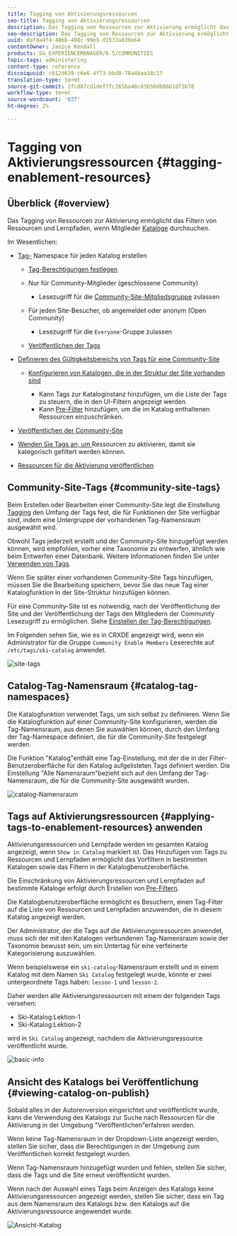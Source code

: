 ```yaml
---
title: Tagging von Aktivierungsressourcen
seo-title: Tagging von Aktivierungsressourcen
description: Das Tagging von Ressourcen zur Aktivierung ermöglicht das Filtern von Ressourcen und Lernpfaden, wenn Mitglieder Kataloge durchsuchen
seo-description: Das Tagging von Ressourcen zur Aktivierung ermöglicht das Filtern von Ressourcen und Lernpfaden, wenn Mitglieder Kataloge durchsuchen
uuid: daf8a4f4-486b-498c-99e9-d1533a830e64
contentOwner: Janice Kendall
products: SG_EXPERIENCEMANAGER/6.5/COMMUNITIES
topic-tags: administering
content-type: reference
discoiquuid: c012d639-c6e6-4f73-bbd8-78a4baa38c17
translation-type: tm+mt
source-git-commit: 2fcd87cd1def7fc265ba40c83b50db86618f3b70
workflow-type: tm+mt
source-wordcount: '637'
ht-degree: 2%

---
```



# Tagging von Aktivierungsressourcen {#tagging-enablement-resources}

## Überblick {#overview}

Das Tagging von Ressourcen zur Aktivierung ermöglicht das Filtern von Ressourcen und Lernpfaden, wenn Mitglieder [Kataloge](functions.md#catalog-function) durchsuchen.

Im Wesentlichen:

* [Tag-](../../help/sites-administering/tags.md#creating-a-namespace) Namespace für jeden Katalog erstellen

   * [Tag-Berechtigungen festlegen](../../help/sites-administering/tags.md#setting-tag-permissions)
   * Nur für Community-Mitglieder (geschlossene Community)

      * Lesezugriff für die [Community-Site-Mitgliedsgruppe](users.md#publish-group-roles) zulassen
   * Für jeden Site-Besucher, ob angemeldet oder anonym (Open Community)

      * Lesezugriff für die `Everyone`-Gruppe zulassen
   * [Veröffentlichen der Tags](../../help/sites-administering/tags.md#publishing-tags)



* [Definieren des Gültigkeitsbereichs von Tags für eine Community-Site](sites-console.md#tagging)

   * [Konfigurieren von Katalogen, die in der Struktur der Site vorhanden sind](functions.md#catalog-function)

      * Kann Tags zur Kataloginstanz hinzufügen, um die Liste der Tags zu steuern, die in den UI-Filtern angezeigt werden.
      * Kann [Pre-Filter](catalog-developer-essentials.md#pre-filters) hinzufügen, um die im Katalog enthaltenen Ressourcen einzuschränken.

* [Veröffentlichen der Community-Site](sites-console.md#publishing-the-site)
* [Wenden Sie Tags an, um ](resources.md#create-a-resource) Ressourcen zu aktivieren, damit sie kategorisch gefiltert werden können.
* [Ressourcen für die Aktivierung veröffentlichen](resources.md#publish)

## Community-Site-Tags {#community-site-tags}

Beim Erstellen oder Bearbeiten einer Community-Site legt die Einstellung [Tagging](sites-console.md#tagging) den Umfang der Tags fest, die für Funktionen der Site verfügbar sind, indem eine Untergruppe der vorhandenen Tag-Namensraum ausgewählt wird.

Obwohl Tags jederzeit erstellt und der Community-Site hinzugefügt werden können, wird empfohlen, vorher eine Taxonomie zu entwerfen, ähnlich wie beim Entwerfen einer Datenbank. Weitere Informationen finden Sie unter [Verwenden von Tags](../../help/sites-authoring/tags.md).

Wenn Sie später einer vorhandenen Community-Site Tags hinzufügen, müssen Sie die Bearbeitung speichern, bevor Sie das neue Tag einer Katalogfunktion in der Site-Struktur hinzufügen können.

Für eine Community-Site ist es notwendig, nach der Veröffentlichung der Site und der Veröffentlichung der Tags den Mitgliedern der Community Lesezugriff zu ermöglichen. Siehe [Einstellen der Tag-Berechtigungen](../../help/sites-administering/tags.md#setting-tag-permissions).

Im Folgenden sehen Sie, wie es in CRXDE angezeigt wird, wenn ein Administrator für die Gruppe `Community Enable Members` Leserechte auf `/etc/tags/ski-catalog` anwendet.

![site-tags](assets/site-tags.png)

## Catalog-Tag-Namensraum {#catalog-tag-namespaces}

Die Katalogfunktion verwendet Tags, um sich selbst zu definieren. Wenn Sie die Katalogfunktion auf einer Community-Site konfigurieren, werden die Tag-Namensraum, aus denen Sie auswählen können, durch den Umfang der Tag-Namespace definiert, die für die Community-Site festgelegt werden.

Die Funktion &quot;Katalog&quot;enthält eine Tag-Einstellung, mit der die in der Filter-Benutzeroberfläche für den Katalog aufgelisteten Tags definiert werden. Die Einstellung &quot;Alle Namensraum&quot;bezieht sich auf den Umfang der Tag-Namensraum, die für die Community-Site ausgewählt wurden.

![catalog-Namensraum](assets/catalog-namespace.png)

## Tags auf Aktivierungsressourcen {#applying-tags-to-enablement-resources} anwenden

Aktivierungsressourcen und Lernpfade werden im gesamten Katalog angezeigt, wenn `Show in Catalog` markiert ist. Das Hinzufügen von Tags zu Ressourcen und Lernpfaden ermöglicht das Vorfiltern in bestimmten Katalogen sowie das Filtern in der Katalogbenutzeroberfläche.

Die Einschränkung von Aktivierungsressourcen und Lernpfaden auf bestimmte Kataloge erfolgt durch Erstellen von [Pre-Filtern](catalog-developer-essentials.md#pre-filters).

Die Katalogbenutzeroberfläche ermöglicht es Besuchern, einen Tag-Filter auf die Liste von Ressourcen und Lernpfaden anzuwenden, die in diesem Katalog angezeigt werden.

Der Administrator, der die Tags auf die Aktivierungsressourcen anwendet, muss sich der mit den Katalogen verbundenen Tag-Namensraum sowie der Taxonomie bewusst sein, um ein Untertag für eine verfeinerte Kategorisierung auszuwählen.

Wenn beispielsweise ein `ski-catalog`-Namensraum erstellt und in einem Katalog mit dem Namen `Ski Catalog` festgelegt wurde, könnte er zwei untergeordnete Tags haben: `lesson-1` und `lesson-2`.

Daher werden alle Aktivierungsressourcen mit einem der folgenden Tags versehen:

* Ski-Katalog:Lektion-1
* Ski-Katalog:Lektion-2

wird in `Ski Catalog` angezeigt, nachdem die Aktivierungsressource veröffentlicht wurde.

![basic-info](assets/applytags-basicinfo.png)

## Ansicht des Katalogs bei Veröffentlichung {#viewing-catalog-on-publish}

Sobald alles in der Autorenversion eingerichtet und veröffentlicht wurde, kann die Verwendung des Katalogs zur Suche nach Ressourcen für die Aktivierung in der Umgebung &quot;Veröffentlichen&quot;erfahren werden.

Wenn keine Tag-Namensraum in der Dropdown-Liste angezeigt werden, stellen Sie sicher, dass die Berechtigungen in der Umgebung zum Veröffentlichen korrekt festgelegt wurden.

Wenn Tag-Namensraum hinzugefügt wurden und fehlen, stellen Sie sicher, dass die Tags und die Site erneut veröffentlicht wurden.

Wenn nach der Auswahl eines Tags beim Anzeigen des Katalogs keine Aktivierungsressourcen angezeigt werden, stellen Sie sicher, dass ein Tag aus dem Namensraum des Katalogs bzw. den Katalogs auf die Aktivierungsressource angewendet wurde.

![Ansicht-Katalog](assets/viewcatalog.png)

